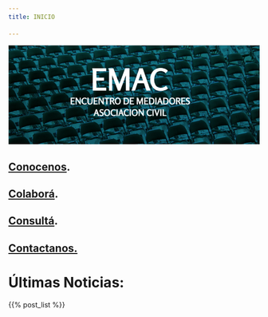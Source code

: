 ```yaml
---
title: INICIO

---
```

![](/images/uploads/portada-facebook-1.png)

## [**Conocenos**](/quienes-somos/).  

## [**Colaborá**](/colabora/).

## [**Consultá**](/jurisprudencia/).   

## [**Contactanos.**](/contacto/)

# Últimas Noticias:

{{% post_list %}}